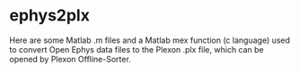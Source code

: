 ephys2plx
=========

Here are some Matlab .m files and a Matlab mex function (c language) used to convert Open Ephys data files to the Plexon .plx file, which can be opened by Plexon Offline-Sorter.
